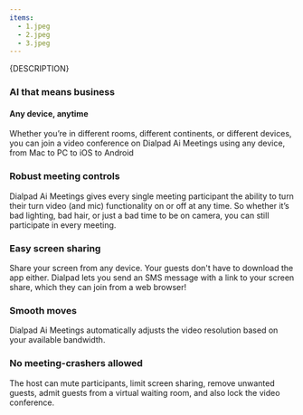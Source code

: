 ```yaml
---
items:
  - 1.jpeg
  - 2.jpeg
  - 3.jpeg
---
```


{DESCRIPTION}

### AI that means business

#### Any device, anytime
Whether you’re in different rooms, different continents, or different devices, you can join a video conference on Dialpad Ai Meetings using any device, from Mac to PC to iOS to Android

### Robust meeting controls
Dialpad Ai Meetings gives every single meeting participant the ability to turn their turn video (and mic) functionality on or off at any time. So whether it’s bad lighting, bad hair, or just a bad time to be on camera, you can still participate in every meeting.

### Easy screen sharing
Share your screen from any device. Your guests don't have to download the app either. Dialpad lets you send an SMS message with a link to your screen share, which they can join from a web browser!

### Smooth moves
Dialpad Ai Meetings automatically adjusts the video resolution based on your available bandwidth.

### No meeting-crashers allowed
The host can mute participants, limit screen sharing, remove unwanted guests, admit guests from a virtual waiting room, and also lock the video conference.
